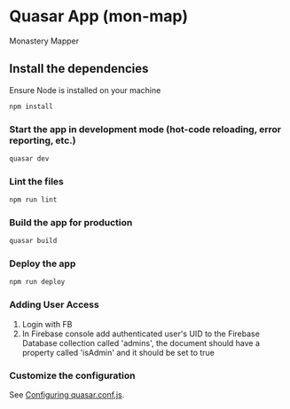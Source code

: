 # Quasar App (mon-map)

Monastery Mapper

## Install the dependencies
Ensure Node is installed on your machine
```bash
npm install
```

### Start the app in development mode (hot-code reloading, error reporting, etc.)
```bash
quasar dev
```

### Lint the files
```bash
npm run lint
```

### Build the app for production
```bash
quasar build
```

### Deploy the app
```bash
npm run deploy
```

### Adding User Access
1) Login with FB
2) In Firebase console add authenticated user's UID to the Firebase Database collection called 'admins',
the document should have a property called 'isAdmin' and it should be set to true

### Customize the configuration
See [Configuring quasar.conf.js](https://quasar.dev/quasar-cli/quasar-conf-js).

